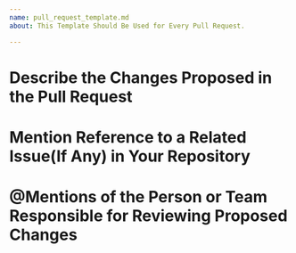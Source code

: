 ```yaml
---
name: pull_request_template.md
about: This Template Should Be Used for Every Pull Request.

---
```


# Describe the Changes Proposed in the Pull Request



# Mention Reference to a Related Issue(If Any) in Your Repository



# @Mentions of the Person or Team Responsible for Reviewing Proposed Changes
